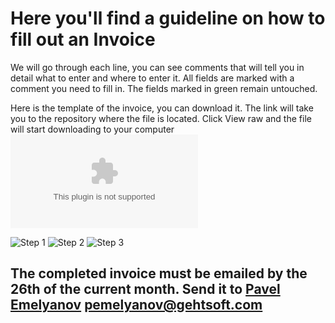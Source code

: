 # Here you'll find a guideline on how to fill out an Invoice

We will go through each line, you can see comments that will tell you in detail what to enter and where to enter it. 
All fields are marked with a comment you need to fill in. 
The fields marked in green remain untouched.

Here is the template of the invoice, you can download it. The link will take you to the repository where the file is located. Click View raw and the file will start downloading to your computer
![Invoice](https://github.com/gehtsoft-usa/forimages/blob/main/Invoice%20Template.docx)
>
![Step 1](https://github.com/gehtsoft-usa/forimages/blob/main/invoice1.PNG)
![Step 2](https://github.com/gehtsoft-usa/forimages/blob/main/11111.PNG)
![Step 3](https://github.com/gehtsoft-usa/forimages/blob/main/222222.PNG)

>
## The completed invoice must be emailed by the 26th of the current month. Send it to [Pavel Emelyanov](mailto:pemelyanov@gehtsoft.com) pemelyanov@gehtsoft.com
